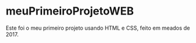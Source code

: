 # meuPrimeiroProjetoWEB
Este foi o meu primeiro projeto usando HTML e CSS, feito em meados de 2017.
